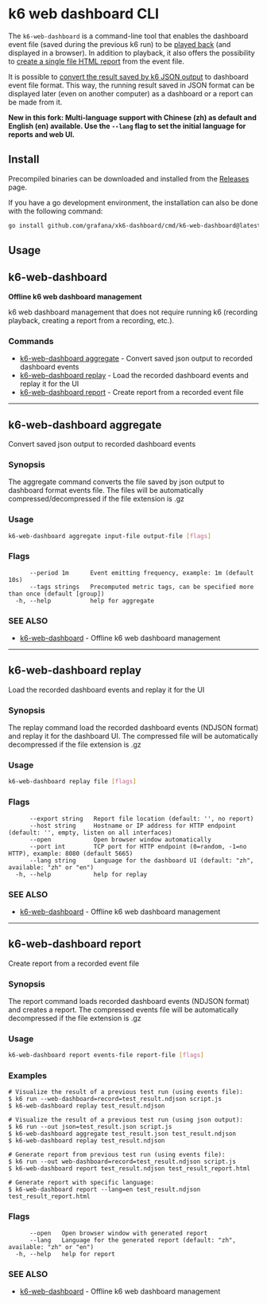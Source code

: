 <!--
SPDX-FileCopyrightText: 2023 Raintank, Inc. dba Grafana Labs

SPDX-License-Identifier: AGPL-3.0-only
-->

# k6 web dashboard CLI 

The `k6-web-dashboard` is a command-line tool that enables the dashboard event file (saved during the previous k6 run) to be [played back](#k6-web-dashboard-replay) (and displayed in a browser). In addition to playback, it also offers the possibility to [create a single file HTML report](#k6-web-dashboard-report) from the event file.

It is possible to [convert the result saved by k6 JSON output](#k6-web-dashboard-aggregate) to dashboard event file format. This way, the running result saved in JSON format can be displayed later (even on another computer) as a dashboard or a report can be made from it.

**New in this fork: Multi-language support with Chinese (zh) as default and English (en) available. Use the `--lang` flag to set the initial language for reports and web UI.**

## Install

Precompiled binaries can be downloaded and installed from the [Releases](https://github.com/grafana/xk6-dashboard/releases) page.

If you have a go development environment, the installation can also be done with the following command:

```bash
go install github.com/grafana/xk6-dashboard/cmd/k6-web-dashboard@latest
```

## Usage
<!-- #region cli -->
## k6-web-dashboard

**Offline k6 web dashboard management**

k6 web dashboard management that does not require running k6 (recording playback, creating a report from a recording, etc.).

### Commands

* [k6-web-dashboard aggregate](#k6-web-dashboard-aggregate)	 - Convert saved json output to recorded dashboard events
* [k6-web-dashboard replay](#k6-web-dashboard-replay)	 - Load the recorded dashboard events and replay it for the UI
* [k6-web-dashboard report](#k6-web-dashboard-report)	 - Create report from a recorded event file

---

## k6-web-dashboard aggregate

Convert saved json output to recorded dashboard events

### Synopsis

The aggregate command converts the file saved by json output to dashboard format events file.
The files will be automatically compressed/decompressed if the file extension is .gz

### Usage

```bash
k6-web-dashboard aggregate input-file output-file [flags]
```

### Flags

```
      --period 1m      Event emitting frequency, example: 1m (default 10s)
      --tags strings   Precomputed metric tags, can be specified more than once (default [group])
  -h, --help           help for aggregate
```

### SEE ALSO

* [k6-web-dashboard](#k6-web-dashboard)	 - Offline k6 web dashboard management

---

## k6-web-dashboard replay

Load the recorded dashboard events and replay it for the UI

### Synopsis

The replay command load the recorded dashboard events (NDJSON format) and replay it for the dashboard UI.
The compressed file will be automatically decompressed if the file extension is .gz

### Usage

```bash
k6-web-dashboard replay file [flags]
```

### Flags

```
      --export string   Report file location (default: '', no report)
      --host string     Hostname or IP address for HTTP endpoint (default: '', empty, listen on all interfaces)
      --open            Open browser window automatically
      --port int        TCP port for HTTP endpoint (0=random, -1=no HTTP), example: 8080 (default 5665)
      --lang string     Language for the dashboard UI (default: "zh", available: "zh" or "en")
  -h, --help            help for replay
```

### SEE ALSO

* [k6-web-dashboard](#k6-web-dashboard)	 - Offline k6 web dashboard management

---

## k6-web-dashboard report

Create report from a recorded event file

### Synopsis

The report command loads recorded dashboard events (NDJSON format) and creates a report.
The compressed events file will be automatically decompressed if the file extension is .gz

### Usage

```bash
k6-web-dashboard report events-file report-file [flags]
```

### Examples

```
# Visualize the result of a previous test run (using events file):
$ k6 run --web-dashboard=record=test_result.ndjson script.js
$ k6-web-dashboard replay test_result.ndjson

# Visualize the result of a previous test run (using json output):
$ k6 run --out json=test_result.json script.js
$ k6-web-dashboard aggregate test_result.json test_result.ndjson
$ k6-web-dashboard replay test_result.ndjson

# Generate report from previous test run (using events file):
$ k6 run --out web-dashboard=record=test_result.ndjson script.js
$ k6-web-dashboard report test_result.ndjson test_result_report.html

# Generate report with specific language:
$ k6-web-dashboard report --lang=en test_result.ndjson test_result_report.html
```

### Flags

```
      --open   Open browser window with generated report
      --lang   Language for the generated report (default: "zh", available: "zh" or "en")
  -h, --help   help for report
```

### SEE ALSO

* [k6-web-dashboard](#k6-web-dashboard)	 - Offline k6 web dashboard management

<!-- #endregion cli -->
